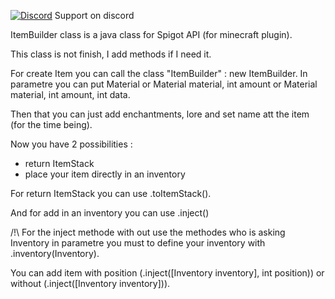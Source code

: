 [![Discord](https://img.shields.io/discord/577196219252604942.svg?label=&logo=discord&logoColor=ffffff&color=7389D8&labelColor=6A7EC2)](https://discord.gg/5xQPmD2)
Support on discord

ItemBuilder class is a java class for Spigot API (for minecraft plugin).

This class is not finish, I add methods if I need it.

For create Item you can call the class "ItemBuilder" : new ItemBuilder.
In parametre you can put Material or Material material, int amount or Material material, int amount, int data.

Then that you can just add enchantments, lore and set name att the item (for the time being).

Now you have 2 possibilities :
- return ItemStack
- place your item directly in an inventory

For return ItemStack you can use .toItemStack().

And for add in an inventory you can use .inject()

/!\ For the inject methode with out use the methodes who is asking Inventory in parametre you must to define your inventory with .inventory(Inventory).

You can add item with position (.inject([Inventory inventory], int position)) or without (.inject([Inventory inventory])).
